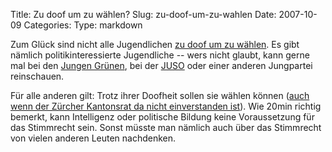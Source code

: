 Title: Zu doof um zu wählen?
Slug: zu-doof-um-zu-wahlen
Date: 2007-10-09
Categories:
Type: markdown

Zum Glück sind nicht alle Jugendlichen [zu doof um zu wählen](http://www.20min.ch/myvote/wahlnews/story/19815894). Es gibt nämlich politikinteressierte Jugendliche -- wers nicht glaubt, kann gerne mal bei den [Jungen Grünen](http://www.jungegruene.ch/zh/), bei der [JUSO](http://www.gerechtigkeit-jetzt.ch/) oder einer anderen Jungpartei reinschauen.

Für alle anderen gilt: Trotz ihrer Doofheit sollen sie wählen können ([auch wenn der Zürcher Kantonsrat da nicht einverstanden ist](http://spinlock.ch/blog/2007/06/18/zurcher-kantonsrat-verpasst-chance/)). Wie 20min richtig bemerkt, kann Intelligenz oder politische Bildung keine Voraussetzung für das Stimmrecht sein. Sonst müsste man nämlich auch über das Stimmrecht von vielen anderen Leuten nachdenken.
